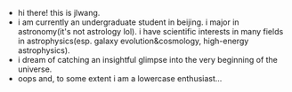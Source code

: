 - hi there! this is jlwang. 
- i am currently an undergraduate student in beijing. i major in astronomy(it's not astrology lol). i have scientific interests in many fields in astrophysics(esp. galaxy evolution&cosmology, high-energy astrophysics).
- i dream of catching an insightful glimpse into the very beginning of the universe.
- oops and, to some extent i am a lowercase enthusiast...
<!---
astjlwang/astjlwang is a ✨ special ✨ repository because its `README.md` (this file) appears on your GitHub profile.
You can click the Preview link to take a look at your changes.
--->
